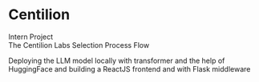 # Centilion
Intern Project  
The Centilion Labs Selection Process Flow

Deploying the LLM model locally with transformer and the help of HuggingFace and building a ReactJS frontend and with Flask middleware
